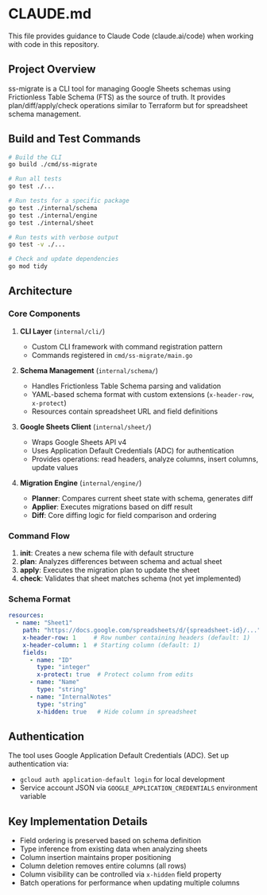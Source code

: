 # CLAUDE.md

This file provides guidance to Claude Code (claude.ai/code) when working with code in this repository.

## Project Overview

ss-migrate is a CLI tool for managing Google Sheets schemas using Frictionless Table Schema (FTS) as the source of truth. It provides plan/diff/apply/check operations similar to Terraform but for spreadsheet schema management.

## Build and Test Commands

```bash
# Build the CLI
go build ./cmd/ss-migrate

# Run all tests
go test ./...

# Run tests for a specific package
go test ./internal/schema
go test ./internal/engine
go test ./internal/sheet

# Run tests with verbose output
go test -v ./...

# Check and update dependencies
go mod tidy
```

## Architecture

### Core Components

1. **CLI Layer** (`internal/cli/`)
   - Custom CLI framework with command registration pattern
   - Commands registered in `cmd/ss-migrate/main.go`

2. **Schema Management** (`internal/schema/`)
   - Handles Frictionless Table Schema parsing and validation
   - YAML-based schema format with custom extensions (`x-header-row`, `x-protect`)
   - Resources contain spreadsheet URL and field definitions

3. **Google Sheets Client** (`internal/sheet/`)
   - Wraps Google Sheets API v4
   - Uses Application Default Credentials (ADC) for authentication
   - Provides operations: read headers, analyze columns, insert columns, update values

4. **Migration Engine** (`internal/engine/`)
   - **Planner**: Compares current sheet state with schema, generates diff
   - **Applier**: Executes migrations based on diff result
   - **Diff**: Core diffing logic for field comparison and ordering

### Command Flow

1. **init**: Creates a new schema file with default structure
2. **plan**: Analyzes differences between schema and actual sheet
3. **apply**: Executes the migration plan to update the sheet
4. **check**: Validates that sheet matches schema (not yet implemented)

### Schema Format

```yaml
resources:
  - name: "Sheet1"
    path: "https://docs.google.com/spreadsheets/d/{spreadsheet-id}/..."
    x-header-row: 1     # Row number containing headers (default: 1)
    x-header-column: 1  # Starting column (default: 1)
    fields:
      - name: "ID"
        type: "integer"
        x-protect: true  # Protect column from edits
      - name: "Name"
        type: "string"
      - name: "InternalNotes"
        type: "string"
        x-hidden: true   # Hide column in spreadsheet
```

## Authentication

The tool uses Google Application Default Credentials (ADC). Set up authentication via:
- `gcloud auth application-default login` for local development
- Service account JSON via `GOOGLE_APPLICATION_CREDENTIALS` environment variable

## Key Implementation Details

- Field ordering is preserved based on schema definition
- Type inference from existing data when analyzing sheets
- Column insertion maintains proper positioning
- Column deletion removes entire columns (all rows)
- Column visibility can be controlled via `x-hidden` field property
- Batch operations for performance when updating multiple columns